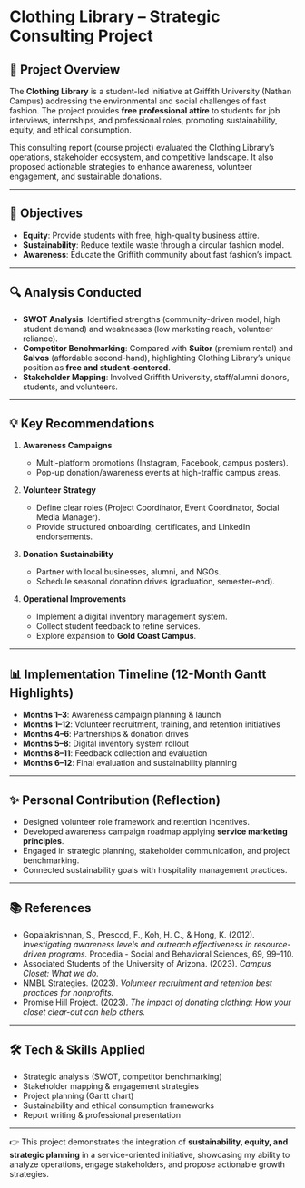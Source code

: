 # Clothing Library – Strategic Consulting Project  

## 📌 Project Overview  
The **Clothing Library** is a student-led initiative at Griffith University (Nathan Campus) addressing the environmental and social challenges of fast fashion. The project provides **free professional attire** to students for job interviews, internships, and professional roles, promoting sustainability, equity, and ethical consumption.  

This consulting report (course project) evaluated the Clothing Library’s operations, stakeholder ecosystem, and competitive landscape. It also proposed actionable strategies to enhance awareness, volunteer engagement, and sustainable donations.  

---

## 🎯 Objectives  
- **Equity**: Provide students with free, high-quality business attire.  
- **Sustainability**: Reduce textile waste through a circular fashion model.  
- **Awareness**: Educate the Griffith community about fast fashion’s impact.  

---

## 🔍 Analysis Conducted  
- **SWOT Analysis**: Identified strengths (community-driven model, high student demand) and weaknesses (low marketing reach, volunteer reliance).  
- **Competitor Benchmarking**: Compared with **Suitor** (premium rental) and **Salvos** (affordable second-hand), highlighting Clothing Library’s unique position as **free and student-centered**.  
- **Stakeholder Mapping**: Involved Griffith University, staff/alumni donors, students, and volunteers.  

---

## 💡 Key Recommendations  
1. **Awareness Campaigns**  
   - Multi-platform promotions (Instagram, Facebook, campus posters).  
   - Pop-up donation/awareness events at high-traffic campus areas.  

2. **Volunteer Strategy**  
   - Define clear roles (Project Coordinator, Event Coordinator, Social Media Manager).  
   - Provide structured onboarding, certificates, and LinkedIn endorsements.  

3. **Donation Sustainability**  
   - Partner with local businesses, alumni, and NGOs.  
   - Schedule seasonal donation drives (graduation, semester-end).  

4. **Operational Improvements**  
   - Implement a digital inventory management system.  
   - Collect student feedback to refine services.  
   - Explore expansion to **Gold Coast Campus**.  

---

## 📊 Implementation Timeline (12-Month Gantt Highlights)  
- **Months 1–3**: Awareness campaign planning & launch  
- **Months 1–12**: Volunteer recruitment, training, and retention initiatives  
- **Months 4–6**: Partnerships & donation drives  
- **Months 5–8**: Digital inventory system rollout  
- **Months 8–11**: Feedback collection and evaluation  
- **Months 6–12**: Final evaluation and sustainability planning  

---

## ✨ Personal Contribution (Reflection)  
- Designed volunteer role framework and retention incentives.  
- Developed awareness campaign roadmap applying **service marketing principles**.  
- Engaged in strategic planning, stakeholder communication, and project benchmarking.  
- Connected sustainability goals with hospitality management practices.  

---

## 📚 References  
- Gopalakrishnan, S., Prescod, F., Koh, H. C., & Hong, K. (2012). *Investigating awareness levels and outreach effectiveness in resource-driven programs.* Procedia - Social and Behavioral Sciences, 69, 99–110.  
- Associated Students of the University of Arizona. (2023). *Campus Closet: What we do.*  
- NMBL Strategies. (2023). *Volunteer recruitment and retention best practices for nonprofits.*  
- Promise Hill Project. (2023). *The impact of donating clothing: How your closet clear-out can help others.*  

---

## 🛠️ Tech & Skills Applied  
- Strategic analysis (SWOT, competitor benchmarking)  
- Stakeholder mapping & engagement strategies  
- Project planning (Gantt chart)  
- Sustainability and ethical consumption frameworks  
- Report writing & professional presentation  

---

👉 This project demonstrates the integration of **sustainability, equity, and strategic planning** in a service-oriented initiative, showcasing my ability to analyze operations, engage stakeholders, and propose actionable growth strategies.  

